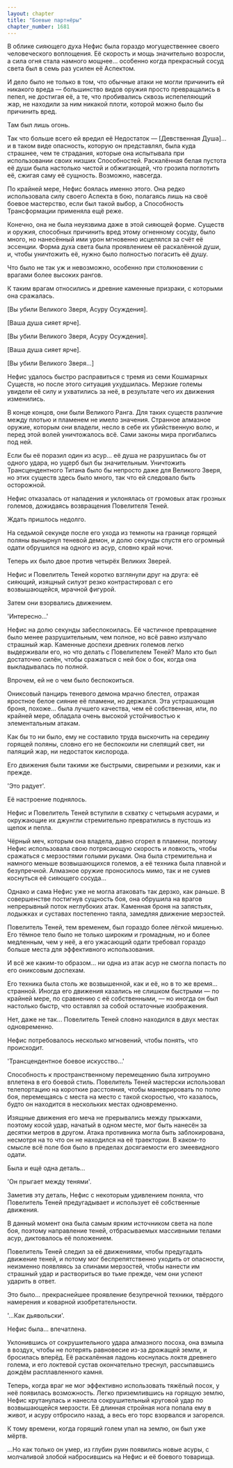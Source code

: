 ```yaml
---
layout: chapter
title: "Боевые партнёры"
chapter_number: 1681
---
```




В облике сияющего духа Нефис была гораздо могущественнее своего человеческого воплощения. Её скорость и мощь значительно возросли, а сила огня стала намного мощнее... особенно когда прекрасный сосуд света был в семь раз усилен её Аспектом.

И дело было не только в том, что обычные атаки не могли причинить ей никакого вреда — большинство видов оружия просто превращались в пепел, не достигая её, а те, что пробивались сквозь испепеляющий жар, не находили за ним никакой плоти, которой можно было бы причинить вред.

Там был лишь огонь.

Так что больше всего ей вредил её Недостаток — [Девственная Душа]... и в таком виде опасность, которую он представлял, была куда страшнее, чем те страдания, которые она испытывала при использовании своих низших Способностей. Раскалённая белая пустота её души была настолько чистой и обжигающей, что грозила поглотить её, сжигая саму её сущность. Возможно, навсегда.

По крайней мере, Нефис боялась именно этого. Она редко использовала силу своего Аспекта в бою, полагаясь лишь на своё боевое мастерство, если был такой выбор, а Способность Трансформации применяла ещё реже.

Конечно, она не была неуязвима даже в этой сияющей форме. Существ и оружия, способных причинить вред этому огненному сосуду, было много, но нанесённый ими урон мгновенно исцелялся за счёт её эссенции. Форма духа света была проявлением её раскалённой души, и, чтобы уничтожить её, нужно было полностью погасить её душу.

Что было не так уж и невозможно, особенно при столкновении с врагами более высоких рангов.

К таким врагам относились и древние каменные призраки, с которыми она сражалась.

[Вы убили Великого Зверя, Асуру Осуждения].

[Ваша душа сияет ярче].

[Вы убили Великого Зверя, Асуру Осуждения].

[Ваша душа сияет ярче].

[Вы убили Великого Зверя...]

Нефис удалось быстро расправиться с тремя из семи Кошмарных Существ, но после этого ситуация ухудшилась. Мерзкие големы увидели её силу и ухватились за неё, в результате чего их движения изменились.

В конце концов, они были Великого Ранга. Для таких существ различие между плотью и пламенем не имело значения. Странное алмазное оружие, которым они владели, несло в себе их убийственную волю, и перед этой волей уничтожалось всё. Сами законы мира прогибались под ней.

Если бы её поразил один из асур... её душа не разрушилась бы от одного удара, но ущерб был бы значительным. Уничтожить Трансцендентного Титана было бы непросто даже для Великого Зверя, но этих существ здесь было много, так что ей следовало быть осторожной.

Нефис отказалась от нападения и уклонялась от громовых атак грозных големов, дожидаясь возвращения Повелителя Теней.

Ждать пришлось недолго.

На седьмой секунде после его ухода из темноты на границе горящей поляны вынырнул теневой демон, и долю секунды спустя его огромный одати обрушился на одного из асур, словно край ночи.

Теперь их было двое против четырёх Великих Зверей.

Нефис и Повелитель Теней коротко взглянули друг на друга: её сияющий, изящный силуэт резко контрастировал с его возвышающейся, мрачной фигурой.

Затем они взорвались движением.

'Интересно...'

Нефис на долю секунды забеспокоилась. Её частичное превращение было менее разрушительным, чем полное, но всё равно излучало страшный жар. Каменные доспехи древних големов легко выдерживали его, но что делать с Повелителем Теней? Мало кто был достаточно силён, чтобы сражаться с ней бок о бок, когда она выкладывалась по полной.

Впрочем, ей не о чем было беспокоиться.

Ониксовый панцирь теневого демона мрачно блестел, отражая яростное белое сияние её пламени, но держался. Эта устрашающая броня, похоже... была лучшего качества, чем её собственная, или, по крайней мере, обладала очень высокой устойчивостью к элементальным атакам.

Как бы то ни было, ему не составило труда выскочить на середину горящей поляны, словно его не беспокоили ни слепящий свет, ни палящий жар, ни недостаток кислорода.

Его движения были такими же быстрыми, свирепыми и резкими, как и прежде.

'Это радует'.

Её настроение поднялось.

Нефис и Повелитель Теней вступили в схватку с четырьмя асурами, и окружающие их джунгли стремительно превратились в пустошь из щепок и пепла.

Чёрный меч, которым она владела, давно сгорел в пламени, поэтому Нефис использовала свою потрясающую скорость и ловкость, чтобы сражаться с мерзостями голыми руками. Она была стремительна и намного меньше возвышающихся големов, а её техника была плавной и безупречной. Алмазное оружие проносилось мимо, так и не сумев коснуться её сияющего сосуда...

Однако и сама Нефис уже не могла атаковать так дерзко, как раньше. В совершенстве постигнув сущность боя, она обрушила на врагов непрерывный поток неглубоких атак. Каменная броня на запястьях, лодыжках и суставах постепенно таяла, замедляя движение мерзостей.

Повелитель Теней, тем временем, был гораздо более лёгкой мишенью. Его тёмное тело было не только широким и громадным, но и более медленным, чем у неё, а его ужасающий одати требовал гораздо больше места для эффективного использования.

И всё же каким-то образом... ни одна из атак асур не смогла попасть по его ониксовым доспехам.

Его техника была столь же возвышенной, как и её, но в то же время... странной. Иногда его движения казались не слишком быстрыми — по крайней мере, по сравнению с её собственными, — но иногда он был настолько быстр, что оставлял за собой остаточные изображения.

Нет, даже не так... Повелитель Теней словно находился в двух местах одновременно.

Нефис потребовалось несколько мгновений, чтобы понять, что происходит.

'Трансцендентное боевое искусство...'

Способность к пространственному перемещению была хитроумно вплетена в его боевой стиль. Повелитель Теней мастерски использовал телепортацию на короткие расстояния, чтобы маневрировать по полю боя, перемещаясь с места на место с такой скоростью, что казалось, будто он находится в нескольких местах одновременно.

Изящные движения его меча не прерывались между прыжками, поэтому косой удар, начатый в одном месте, мог быть нанесён за десятки метров в другом. Атака противника могла быть заблокирована, несмотря на то что он не находился на её траектории. В каком-то смысле всё поле боя было в пределах досягаемости его змеевидного одати.

Была и ещё одна деталь...

'Он прыгает между тенями'.

Заметив эту деталь, Нефис с некоторым удивлением поняла, что Повелитель Теней предугадывает и использует её собственные движения.

В данный момент она была самым ярким источником света на поле боя, поэтому направление теней, отбрасываемых массивными телами асур, диктовалось её положением.

Повелитель Теней следил за её движениями, чтобы предугадать движение теней, и потому мог беспрепятственно уходить от опасности, неизменно появляясь за спинами мерзостей, чтобы нанести им страшный удар и раствориться во тьме прежде, чем они успеют ударить в ответ.

Это было... прекраснейшее проявление безупречной техники, твёрдого намерения и коварной изобретательности.

'...Как дьявольски'.

Нефис была... впечатлена.

Уклонившись от сокрушительного удара алмазного посоха, она взмыла в воздух, чтобы не потерять равновесие из-за дрожащей земли, и бросилась вперёд. Её раскалённая ладонь коснулась локтя древнего голема, и его локтевой сустав окончательно треснул, рассыпавшись дождём расплавленного камня.

Теперь, когда враг не мог эффективно использовать тяжёлый посох, у неё появилась возможность. Легко приземлившись на горящую землю, Нефис крутанулась и нанесла сокрушительный круговой удар по возвышающейся мерзости. Её длинная стройная нога попала ему в живот, и асуру отбросило назад, а весь его торс взорвался и загорелся.

К тому времени, когда горящий голем упал на землю, он был уже мёртв.

...Но как только он умер, из глубин руин появились новые асуры, с молчаливой злобой набросившись на Нефис и её боевого товарища.

